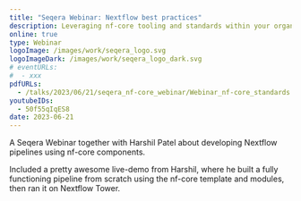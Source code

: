 ```yaml
---
title: "Seqera Webinar: Nextflow best practices"
description: Leveraging nf-core tooling and standards within your organization.
online: true
type: Webinar
logoImage: /images/work/seqera_logo.svg
logoImageDark: /images/work/seqera_logo_dark.svg
# eventURLs:
#  - xxx
pdfURLs:
  - /talks/2023/06/21/seqera_nf-core_webinar/Webinar_nf-core_standards.pdf
youtubeIDs:
  - 50f55qIqES8
date: 2023-06-21
---
```


A Seqera Webinar together with Harshil Patel about developing Nextflow pipelines using nf-core components.

Included a pretty awesome live-demo from Harshil, where he built a fully functioning pipeline from scratch using the nf-core template and modules, then ran it on Nextflow Tower.
